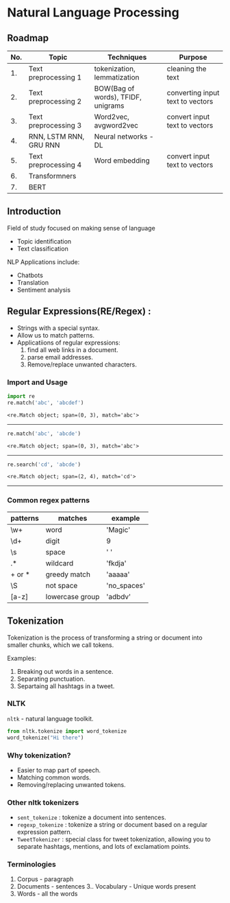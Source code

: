 # Natural Language Processing
## Roadmap 
|No. | Topic | Techniques | Purpose | 
|----|-----|----|----|
|1. | Text preprocessing 1 | tokenization, lemmatization | cleaning the text |
|2. | Text preprocessing 2 | BOW(Bag of words), TFIDF, unigrams | converting input text to vectors |
|3. | Text preprocessing 3 | Word2vec, avgword2vec | convert input text to vectors |
|4. | RNN, LSTM RNN, GRU RNN | Neural networks - DL |
|5. | Text preprocessing 4 | Word embedding |convert input text to vectors |
|6. | Transformners |
|7. | BERT |

## Introduction 

Field of study focused on making sense of language
- Topic identification
- Text classification

NLP Applications include:
- Chatbots
- Translation
- Sentiment analysis

## Regular Expressions(RE/Regex) :

- Strings with a special syntax.
- Allow us to match patterns.
- Applicatiions of regular expressions:
  1. find all web links in a document.
  2. parse email addresses.
  3. Remove/replace unwanted characters.

### Import and Usage

```python
import re
re.match('abc', 'abcdef')
```
```
<re.Match object; span=(0, 3), match='abc'>
```
---
```python
re.match('abc', 'abcde')
```
```
<re.Match object; span=(0, 3), match='abc'>
```
---
```python
re.search('cd', 'abcde')
```
```
<re.Match object; span=(2, 4), match='cd'>
```
---

### Common regex patterns

|patterns | matches | example |
|---------|---------|---------|
|\w+ | word | 'Magic' |
| \d+ | digit | 9 |
| \s | space | ' ' |
| .* | wildcard | 'fkdja' |
| + or * | greedy match | 'aaaaa' |
| \S | not space | 'no_spaces' |
| [a-z] | lowercase group | 'adbdv' |


## Tokenization

Tokenization is the process of transforming a string or document into smaller chunks, which we call tokens.

Examples:
1. Breaking out words in a sentence.
2. Separating punctuation.
3. Separtaing all hashtags in a tweet.


### NLTK

`nltk` - natural language toolkit.

```python
from nltk.tokenize import word_tokenize
word_tokenize("Hi there")
```

### Why tokenization?

- Easier to map part of speech.
- Matching common words.
- Removing/replacing unwanted tokens.

### Other nltk tokenizers

- `sent_tokenize` : tokenize a document into sentences.
- `regexp_tokenize` : tokenize a string or document based on a regular expression pattern.
- `TweetTokenizer` : special class for tweet tokenization, allowing you to separate hashtags, mentions, and lots of exclamatiom points.

### Terminologies 
1. Corpus - paragraph
2. Documents - sentences
3.. Vocabulary - Unique words present
4. Words - all the words

